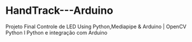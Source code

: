 # HandTrack---Arduino
Projeto Final Controle de LED Using Python,Mediapipe &amp; Arduino | OpenCV Python l Python e integração com Arduino
